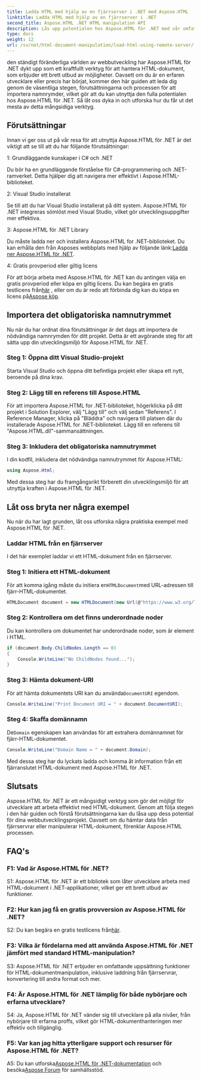 ```yaml
---
title: Ladda HTML med hjälp av en fjärrserver i .NET med Aspose.HTML
linktitle: Ladda HTML med hjälp av en fjärrserver i .NET
second_title: Aspose.HTML .NET HTML manipulation API
description: Lås upp potentialen hos Aspose.HTML för .NET med vår omfattande guide. Lär dig hur du importerar namnområden, kommer åt fjärranslutna HTML-dokument och mer.
type: docs
weight: 12
url: /sv/net/html-document-manipulation/load-html-using-remote-server/
---
```


den ständigt föränderliga världen av webbutveckling har Aspose.HTML för .NET dykt upp som ett kraftfullt verktyg för att hantera HTML-dokument, som erbjuder ett brett utbud av möjligheter. Oavsett om du är en erfaren utvecklare eller precis har börjat, kommer den här guiden att leda dig genom de väsentliga stegen, förutsättningarna och processen för att importera namnrymder, vilket gör att du kan utnyttja den fulla potentialen hos Aspose.HTML för .NET. Så låt oss dyka in och utforska hur du får ut det mesta av detta mångsidiga verktyg.

## Förutsättningar

Innan vi ger oss ut på vår resa för att utnyttja Aspose.HTML för .NET är det viktigt att se till att du har följande förutsättningar:

1: Grundläggande kunskaper i C# och .NET

Du bör ha en grundläggande förståelse för C#-programmering och .NET-ramverket. Detta hjälper dig att navigera mer effektivt i Aspose.HTML-biblioteket.

2: Visual Studio installerat

Se till att du har Visual Studio installerat på ditt system. Aspose.HTML för .NET integreras sömlöst med Visual Studio, vilket gör utvecklingsuppgifter mer effektiva.

3: Aspose.HTML för .NET Library

 Du måste ladda ner och installera Aspose.HTML for .NET-biblioteket. Du kan erhålla den från Asposes webbplats med hjälp av följande länk:[Ladda ner Aspose.HTML för .NET](https://releases.aspose.com/html/net/).

4: Gratis provperiod eller giltig licens

 För att börja arbeta med Aspose.HTML för .NET kan du antingen välja en gratis provperiod eller köpa en giltig licens. Du kan begära en gratis testlicens från[här](https://releases.aspose.com/) , eller om du är redo att förbinda dig kan du köpa en licens på[Aspose köp](https://purchase.aspose.com/buy).

## Importera det obligatoriska namnutrymmet

Nu när du har ordnat dina förutsättningar är det dags att importera de nödvändiga namnrymden för ditt projekt. Detta är ett avgörande steg för att sätta upp din utvecklingsmiljö för Aspose.HTML för .NET.

### Steg 1: Öppna ditt Visual Studio-projekt

Starta Visual Studio och öppna ditt befintliga projekt eller skapa ett nytt, beroende på dina krav.

### Steg 2: Lägg till en referens till Aspose.HTML

För att importera Aspose.HTML for .NET-biblioteket, högerklicka på ditt projekt i Solution Explorer, välj "Lägg till" och välj sedan "Referens". I Reference Manager, klicka på "Bläddra" och navigera till platsen där du installerade Aspose.HTML for .NET-biblioteket. Lägg till en referens till "Aspose.HTML.dll"-sammansättningen.

### Steg 3: Inkludera det obligatoriska namnutrymmet

I din kodfil, inkludera det nödvändiga namnutrymmet för Aspose.HTML:

```csharp
using Aspose.Html;
```

Med dessa steg har du framgångsrikt förberett din utvecklingsmiljö för att utnyttja kraften i Aspose.HTML för .NET.

## Låt oss bryta ner några exempel

Nu när du har lagt grunden, låt oss utforska några praktiska exempel med Aspose.HTML för .NET.

### Laddar HTML från en fjärrserver

I det här exemplet laddar vi ett HTML-dokument från en fjärrserver.

### Steg 1: Initiera ett HTML-dokument

 För att komma igång måste du initiera en`HTMLDocument`med URL-adressen till fjärr-HTML-dokumentet.

```csharp
HTMLDocument document = new HTMLDocument(new Url(@"https://www.w3.org/TR/html5/"));
```

### Steg 2: Kontrollera om det finns underordnade noder

Du kan kontrollera om dokumentet har underordnade noder, som är element i HTML.

```csharp
if (document.Body.ChildNodes.Length == 0)
{
    Console.WriteLine("No ChildNodes found...");
}
```

### Steg 3: Hämta dokument-URI

 För att hämta dokumentets URI kan du använda`DocumentURI` egendom.

```csharp
Console.WriteLine("Print Document URI = " + document.DocumentURI);
```

### Steg 4: Skaffa domännamn

 De`Domain` egenskapen kan användas för att extrahera domännamnet för fjärr-HTML-dokumentet.

```csharp
Console.WriteLine("Domain Name = " + document.Domain);
```

Med dessa steg har du lyckats ladda och komma åt information från ett fjärranslutet HTML-dokument med Aspose.HTML för .NET.

## Slutsats

Aspose.HTML för .NET är ett mångsidigt verktyg som gör det möjligt för utvecklare att arbeta effektivt med HTML-dokument. Genom att följa stegen i den här guiden och förstå förutsättningarna kan du låsa upp dess potential för dina webbutvecklingsprojekt. Oavsett om du hämtar data från fjärrservrar eller manipulerar HTML-dokument, förenklar Aspose.HTML processen.

## FAQ's

### F1: Vad är Aspose.HTML för .NET?

S1: Aspose.HTML för .NET är ett bibliotek som låter utvecklare arbeta med HTML-dokument i .NET-applikationer, vilket ger ett brett utbud av funktioner.

### F2: Hur kan jag få en gratis provversion av Aspose.HTML för .NET?

 S2: Du kan begära en gratis testlicens från[här](https://releases.aspose.com/).

### F3: Vilka är fördelarna med att använda Aspose.HTML för .NET jämfört med standard HTML-manipulation?

S3: Aspose.HTML för .NET erbjuder en omfattande uppsättning funktioner för HTML-dokumentmanipulation, inklusive laddning från fjärrservrar, konvertering till andra format och mer.

### F4: Är Aspose.HTML för .NET lämplig för både nybörjare och erfarna utvecklare?

S4: Ja, Aspose.HTML för .NET vänder sig till utvecklare på alla nivåer, från nybörjare till erfarna proffs, vilket gör HTML-dokumenthanteringen mer effektiv och tillgänglig.

### F5: Var kan jag hitta ytterligare support och resurser för Aspose.HTML för .NET?

 A5: Du kan utforska[Aspose.HTML för .NET-dokumentation](https://reference.aspose.com/html/net/) och besöka[Aspose Forum](https://forum.aspose.com/) för samhällsstöd.